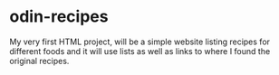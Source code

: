 # odin-recipes
My very first HTML project, will be a simple website listing recipes for different foods and it will use lists as well as links to where I found the original recipes.
